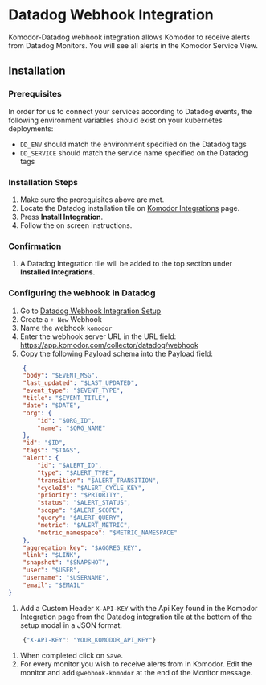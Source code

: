 # Datadog Webhook Integration

Komodor-Datadog webhook integration allows Komodor to receive alerts from Datadog Monitors. You will see all alerts in the Komodor Service View.

## Installation

### Prerequisites

In order for us to connect your services according to Datadog events, the following environment variables should exist on your kubernetes deployments:
- `DD_ENV` should match the environment specified on the Datadog tags
- `DD_SERVICE` should match the service name specified on the Datadog tags

### Installation Steps

1. Make sure the prerequisites above are met.
1. Locate the Datadog installation tile on [Komodor Integrations](https://app.komodor.com/main/integration) page.
1. Press __Install Integration__.
1. Follow the on screen instructions.

### Confirmation

1. A Datadog Integration tile will be added to the top section under __Installed Integrations__.

### Configuring the webhook in Datadog

1. Go to [Datadog Webhook Integration Setup](https://app.datadoghq.com/account/settings#integrations/webhooks)
1. Create a `+ New` Webhook
1. Name the webhook `komodor`
1. Enter the webhook server URL in the URL field: https://app.komodor.com/collector/datadog/webhook
1. Copy the following Payload schema into the Payload field:
```json
    {
    "body": "$EVENT_MSG",
    "last_updated": "$LAST_UPDATED",
    "event_type": "$EVENT_TYPE",
    "title": "$EVENT_TITLE",
    "date": "$DATE",
    "org": {
        "id": "$ORG_ID",
        "name": "$ORG_NAME"
    },
    "id": "$ID",
    "tags": "$TAGS",
    "alert": {
        "id": "$ALERT_ID",
        "type": "$ALERT_TYPE",
        "transition": "$ALERT_TRANSITION",
        "cycleId": "$ALERT_CYCLE_KEY",
        "priority": "$PRIORITY",
        "status": "$ALERT_STATUS",
        "scope": "$ALERT_SCOPE",
        "query": "$ALERT_QUERY",
        "metric": "$ALERT_METRIC",
        "metric_namespace": "$METRIC_NAMESPACE"
    },
    "aggregation_key": "$AGGREG_KEY",
    "link": "$LINK",
    "snapshot": "$SNAPSHOT",
    "user": "$USER",
    "username": "$USERNAME",
    "email": "$EMAIL"
}
```

1. Add a Custom Header `X-API-KEY` with the Api Key found in the Komodor Integration page from the Datadog integration tile at the bottom of the setup modal in a JSON format.

```bash
    {"X-API-KEY": "YOUR_KOMODOR_API_KEY"}
```

1. When completed click on `Save`.
1. For every monitor you wish to receive alerts from in Komodor. Edit the monitor and add `@webhook-komodor` at the end of the Monitor message.